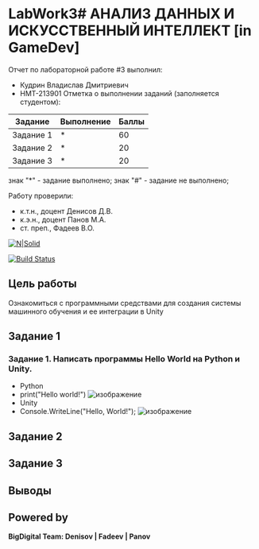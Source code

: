 # LabWork3# АНАЛИЗ ДАННЫХ И ИСКУССТВЕННЫЙ ИНТЕЛЛЕКТ [in GameDev]
Отчет по лабораторной работе #3 выполнил:
- Кудрин Владислав Дмитриевич
- НМТ-213901
Отметка о выполнении заданий (заполняется студентом):

| Задание | Выполнение | Баллы |
| ------ | ------ | ------ |
| Задание 1 | * | 60 |
| Задание 2 | * | 20 |
| Задание 3 | * | 20 |

знак "*" - задание выполнено; знак "#" - задание не выполнено;

Работу проверили:
- к.т.н., доцент Денисов Д.В.
- к.э.н., доцент Панов М.А.
- ст. преп., Фадеев В.О.

[![N|Solid](https://cldup.com/dTxpPi9lDf.thumb.png)](https://nodesource.com/products/nsolid)

[![Build Status](https://travis-ci.org/joemccann/dillinger.svg?branch=master)](https://travis-ci.org/joemccann/dillinger)



## Цель работы
Ознакомиться с программными средствами для создания системы машинного обучения и ее интеграции в Unity

## Задание 1
### Задание 1. Написать программы Hello World на Python и Unity.
- Python
- print("Hello world!")
![изображение](https://user-images.githubusercontent.com/114332610/209161281-582731a4-e9a0-462a-834b-d6dd9752b35a.png)
- Unity
- Console.WriteLine("Hello, World!");
![изображение](https://user-images.githubusercontent.com/114332610/209161868-e0f34a85-e89d-43a2-b9f0-0fb074f3c3e7.png)




## Задание 2

## Задание 3



## Выводы




## Powered by

**BigDigital Team: Denisov | Fadeev | Panov**
